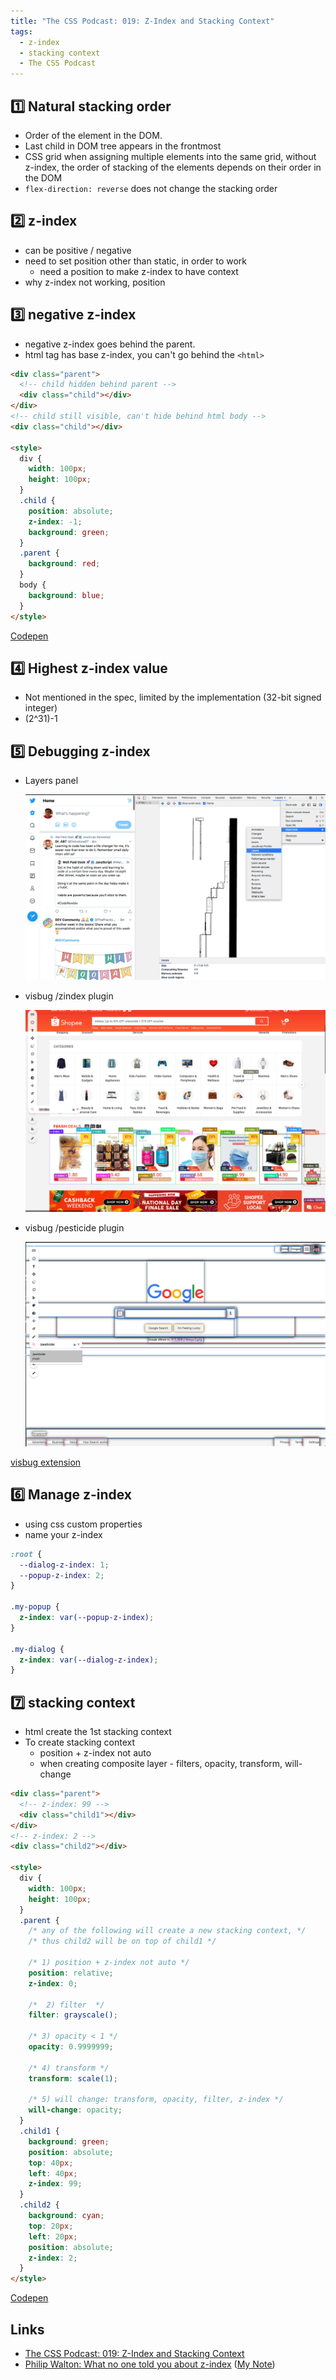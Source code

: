 ```yaml
---
title: "The CSS Podcast: 019: Z-Index and Stacking Context"
tags:
  - z-index
  - stacking context
  - The CSS Podcast
---
```


## 1️⃣ Natural stacking order

- Order of the element in the DOM.
- Last child in DOM tree appears in the frontmost
- CSS grid when assigning multiple elements into the same grid, without z-index, the order of stacking of the elements depends on their order in the DOM
- `flex-direction: reverse` does not change the stacking order

## 2️⃣ z-index

- can be positive / negative
- need to set position other than static, in order to work
  - need a position to make z-index to have context
- why z-index not working, position

## 3️⃣ negative z-index

- negative z-index goes behind the parent.
- html tag has base z-index, you can't go behind the `<html>`

```html
<div class="parent">
  <!-- child hidden behind parent -->
  <div class="child"></div>
</div>
<!-- child still visible, can't hide behind html body -->
<div class="child"></div>

<style>
  div {
    width: 100px;
    height: 100px;
  }
  .child {
    position: absolute;
    z-index: -1;
    background: green;
  }
  .parent {
    background: red;
  }
  body {
    background: blue;
  }
</style>
```

[Codepen](https://codepen.io/tanhauhau/pen/WNwvraL)

## 4️⃣ Highest z-index value

- Not mentioned in the spec, limited by the implementation (32-bit signed integer)
- (2^31)-1

## 5️⃣ Debugging z-index

- Layers panel
  
  ![layers panel](./screenshots/layers-panel.png)

- visbug /zindex plugin
  
  ![visbug zindex](./screenshots/visbug-zindex.png)
- visbug /pesticide plugin
  
  ![visbug pesticide](./screenshots/visbug-pesticide.png)

[visbug extension](https://chrome.google.com/webstore/detail/visbug/cdockenadnadldjbbgcallicgledbeoc?hl=en)

## 6️⃣ Manage z-index

- using css custom properties
- name your z-index

```css
:root {
  --dialog-z-index: 1;
  --popup-z-index: 2;
}

.my-popup {
  z-index: var(--popup-z-index);
}

.my-dialog {
  z-index: var(--dialog-z-index);
}
```

## 7️⃣ stacking context

- html create the 1st stacking context
- To create stacking context
  - position + z-index not auto
  - when creating composite layer - filters, opacity, transform, will-change

```html
<div class="parent">
  <!-- z-index: 99 -->
  <div class="child1"></div>
</div>
<!-- z-index: 2 -->
<div class="child2"></div>

<style>
  div {
    width: 100px;
    height: 100px;
  }
  .parent {
    /* any of the following will create a new stacking context, */
    /* thus child2 will be on top of child1 */

    /* 1) position + z-index not auto */
    position: relative;
    z-index: 0;

    /*  2) filter  */
    filter: grayscale();

    /* 3) opacity < 1 */
    opacity: 0.9999999;

    /* 4) transform */
    transform: scale(1);

    /* 5) will change: transform, opacity, filter, z-index */
    will-change: opacity;
  }
  .child1 {
    background: green;
    position: absolute;
    top: 40px;
    left: 40px;
    z-index: 99;
  }
  .child2 {
    background: cyan;
    top: 20px;
    left: 20px;
    position: absolute;
    z-index: 2;
  }
</style>
```

[Codepen](https://codepen.io/tanhauhau/pen/NWNqxEe)

## Links

- [The CSS Podcast: 019: Z-Index and Stacking Context](https://podcasts.google.com/feed/aHR0cHM6Ly90aGVjc3Nwb2RjYXN0LmxpYnN5bi5jb20vcnNz/episode/NmZmNzlmOTgtNmM2NS00MjVhLWE0M2UtNTY1YmY4MjYxODU5?sa=X&ved=2ahUKEwiH-uH7_YzrAhWlGbcAHWJKBHcQkfYCegQIARAF)
- [Philip Walton: What no one told you about z-index](https://philipwalton.com/articles/what-no-one-told-you-about-z-index/) ([My Note](/notes/what-no-one-told-you-about-z-index))